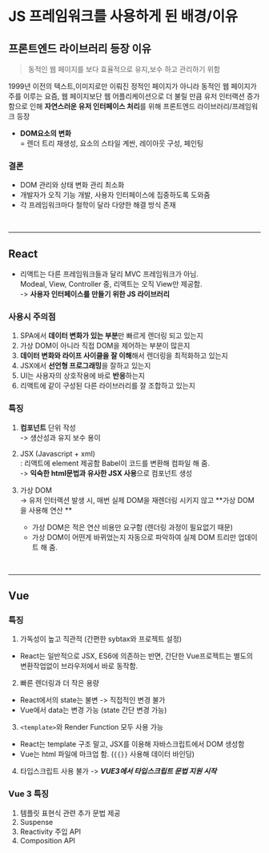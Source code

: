 # JS 프레임워크를 사용하게 된 배경/이유


## 프론트엔드 라이브러리 등장 이유

> 동적인 웹 페이지를 보다 효율적으로 유지,보수 하고 관리하기 위함

1999년 이전의 텍스트,이미지로만 이뤄진 정적인 페이지가 아니라 동적인 웹 페이지가 주를 이루는 요즘, 웹 페이지보단 웹 어플리케이션으로 더 불릴 만큼 유저 인터랙션 증가함으로 인해 **자연스러운 유저 인터페이스 처리**를 위해 프론트엔드 라이브러리/프레임워크 등장

* **DOM요소의 변화**  
  = 렌더 트리 재생성, 요소의 스타일 계싼, 레이아웃 구성, 페인팅

### 결론
- DOM 관리와 상태 변화 관리 최소화
- 개발자가 오직 기능 개발, 사용자 인터페이스에 집중하도록 도와줌
- 각 프레임워크마다 철학이 달라 다양한 해결 방식 존재

<br/>

---

## React

* 리액트는 다른 프레임워크들과 달리 MVC 프레임워크가 아님.  
    Modeal, View, Controller 중, 리액트는 오직 View만 제공함.  
    -> **사용자 인터페이스를 만들기 위한 JS 라이브러리**  
    

### 사용시 주의점  
1. SPA에서 **데이터 변화가 있는 부분**만 빠르게 렌더링 되고 있는지
2. 가상 DOM이 아니라 직접 DOM을 제어하는 부분이 많은지
3. **데이터 변화와 라이프 사이클을 잘 이해**해서 렌더링을 최적화하고 있는지
4. JSX에서 **선언형 프로그래밍**을 잘하고 있는지
5. UI는 사용자의 상호작용에 바로 **반응**하는지
6. 리액트에 같이 구성된 다른 라이브러리를 잘 조합하고 있는지

### 특징
1. **컴포넌트** 단위 작성  
-> 생산성과 유지 보수 용이  

2. JSX (Javascript + xml)  
    : 리액트에 element 제공함
    Babel이 코드를 변환해 컴파일 해 줌.  
    -> **익숙한 html문법과 유사한 JSX 사용**으로 컴포넌트 생성  

3. 가상 DOM  
    -> 유저 인터랙션 발생 시, 매번 실제 DOM을 재렌더링 시키지 않고 **가상 DOM을 사용해 연산  **
    - 가상 DOM은 적은 연산 비용만 요구함
    (렌더링 과정이 필요없기 때문)
    - 가상 DOM이 어떤게 바뀌었는지 자동으로 파악하여 실제 DOM 트리만 업데이트 해 줌.


<BR/>

---

## Vue

### 특징

1. 가독성이 높고 직관적 (간편한 sybtax와 프로젝트 설정)
- React는 일반적으로 JSX, ES6에 의존하는 반면, 간단한 Vue프로젝트는 별도의 변환작업없이 브라우저에서 바로 동작함.

2. 빠른 렌더링과 더 작은 용량
- React에서의 state는 불변 -> 직접적인 변경 불가
- Vue에서 data는 변경 가능 (state 간단 변경 가능)

3. `<template>`와 Render Function 모두 사용 가능
- React는 template 구조 말고, JSX를 이용해 자바스크립트에서 DOM 생성함
- Vue는 html 파일에 마크업 함. (`{{}}` 사용해 데이터 바인딩)

4. 타입스크립트 사용 불가 -> ***VUE3에서 타입스크립트 문법 지원 시작***

### Vue 3 특징

1. 템플릿 표현식 관련 추가 문법 제공
2. Suspense
3. Reactivity 주입 API
4. Composition API